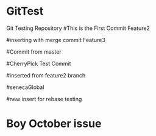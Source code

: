 # GitTest
Git Testing Repository
#This is the First Commit
Feature2

#inserting with merge commit
Feature3

#Commit from master 

#CherryPick Test Commit

#inserted from feature2 branch

#senecaGlobal

#new insert for rebase testing

# Boy October issue

